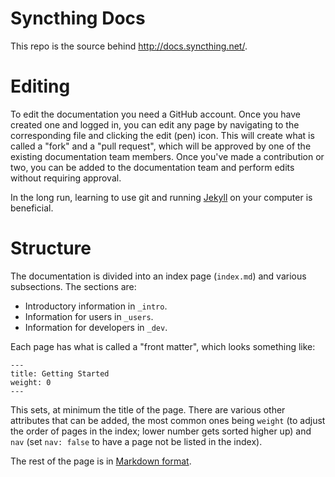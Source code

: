 # Syncthing Docs

This repo is the source behind http://docs.syncthing.net/.

# Editing

To edit the documentation you need a GitHub account. Once you have created one
and logged in, you can edit any page by navigating to the corresponding file
and clicking the edit (pen) icon. This will create what is called a "fork" and
a "pull request", which will be approved by one of the existing documentation
team members. Once you've made a contribution or two, you can be added to the
documentation team and perform edits without requiring approval.

In the long run, learning to use git and running
[Jekyll](http://jekyllrb.com/) on your computer is beneficial.

# Structure

The documentation is divided into an index page (`index.md`) and various subsections. The sections are:

 - Introductory information in `_intro`.
 - Information for users in `_users`.
 - Information for developers in `_dev`.

Each page has what is called a "front matter", which looks something like:

 ```
 ---
 title: Getting Started
 weight: 0
 ---
 ```

 This sets, at minimum the title of the page. There are various other attributes that can be added, the most common ones being `weight` (to adjust the order of pages in the index; lower number gets sorted higher up) and `nav` (set `nav: false` to have a page not be listed in the index).

The rest of the page is in [Markdown format](https://help.github.com/articles/github-flavored-markdown/).
